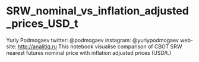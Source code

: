 # SRW_nominal_vs_inflation_adjusted_prices_USD_t
Yuriy Podmogaev
twitter: @podmogaev
instagram: @yuriypodmogaev
web-site: http://analitiq.ru
This notebook visualise comparison of CBOT SRW nearest futures nominal price with inflation adjusted prices (USD/t.)
